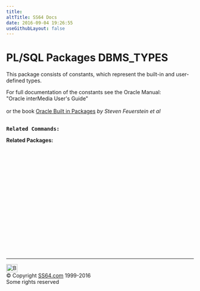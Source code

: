 ```yaml
---
title:
altTitle: SS64 Docs
date: 2016-09-04 19:26:55
useGithubLayout: false
---
```

<!-- #BeginLibraryItem "/Library/head_orapack.lbi" --><!-- #EndLibraryItem --><h1>PL/SQL Packages DBMS_TYPES</h1> 
<p>This package consists of constants, which represent the built-in 
  and user-defined types. </p>

<p><span class="body">For full documentation of the constants see the 
  Oracle Manual:<br>
  "Oracle interMedia User's Guide"<b><br>
  <br>
  </b>or the book <a href="../links/orasqllinks.html">Oracle Built in Packages</a> 
  <i>by Steven Feuerstein et al</i><b><br>
  <br>
  </b></span></p>
<pre><span class="body"><b>Related Commands:<br></b></span></pre>
<p><span class="body"><b>Related Packages:</b></span> </p>
<p><span class="body"><br>
  </span></p><!-- #BeginLibraryItem "/Library/foot_ora.lbi" --><p><script async="" src="//pagead2.googlesyndication.com/pagead/js/adsbygoogle.js"></script>
<!-- oracle-footer -->
<ins class="adsbygoogle" style="display:inline-block;width:300px;height:250px" data-ad-client="ca-pub-6140977852749469" data-ad-slot="4275490898"></ins>
<script>
(adsbygoogle = window.adsbygoogle || []).push({});
</script></p>
<hr>
<div id="bl" class="footer"><a href="#"><img src="../images/top.png" width="30" height="22" alt="Back to the Top"></a></div>
<div id="br" class="footer, tagline">© Copyright <a href="http://ss64.com/">SS64.com</a> 1999-2016<br>
Some rights reserved</div><!-- #EndLibraryItem -->

